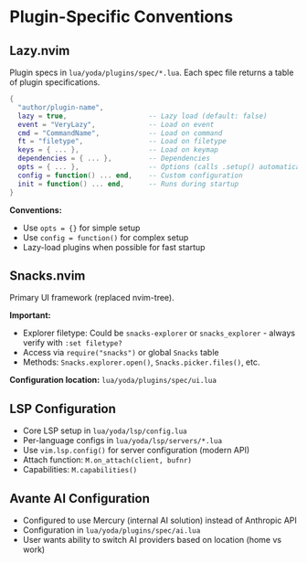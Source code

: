 # Plugin-Specific Conventions

## Lazy.nvim

Plugin specs in `lua/yoda/plugins/spec/*.lua`. Each spec file returns a table of plugin specifications.

```lua
{
  "author/plugin-name",
  lazy = true,                    -- Lazy load (default: false)
  event = "VeryLazy",             -- Load on event
  cmd = "CommandName",            -- Load on command
  ft = "filetype",                -- Load on filetype
  keys = { ... },                 -- Load on keymap
  dependencies = { ... },         -- Dependencies
  opts = { ... },                 -- Options (calls .setup() automatically)
  config = function() ... end,    -- Custom configuration
  init = function() ... end,      -- Runs during startup
}
```

**Conventions:**
- Use `opts = {}` for simple setup
- Use `config = function()` for complex setup
- Lazy-load plugins when possible for fast startup

## Snacks.nvim

Primary UI framework (replaced nvim-tree).

**Important:**
- Explorer filetype: Could be `snacks-explorer` or `snacks_explorer` - always verify with `:set filetype?`
- Access via `require("snacks")` or global `Snacks` table
- Methods: `Snacks.explorer.open()`, `Snacks.picker.files()`, etc.

**Configuration location:** `lua/yoda/plugins/spec/ui.lua`

## LSP Configuration

- Core LSP setup in `lua/yoda/lsp/config.lua`
- Per-language configs in `lua/yoda/lsp/servers/*.lua`
- Use `vim.lsp.config()` for server configuration (modern API)
- Attach function: `M.on_attach(client, bufnr)`
- Capabilities: `M.capabilities()`

## Avante AI Configuration

- Configured to use Mercury (internal AI solution) instead of Anthropic API
- Configuration in `lua/yoda/plugins/spec/ai.lua`
- User wants ability to switch AI providers based on location (home vs work)

